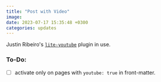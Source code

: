 ```yaml
---
title: "Post with Video"
image: 
date: 2023-07-17 15:35:48 +0300
categories: updates
---
```


Justin Ribeiro's [`lite-youtube`](https://github.com/justinribeiro/lite-youtube) plugin in use.

### To-Do:

- [ ] activate only on pages with `youtube: true` in front-matter.

<lite-youtube videoid="vuRIwBI8NaA"></lite-youtube>
